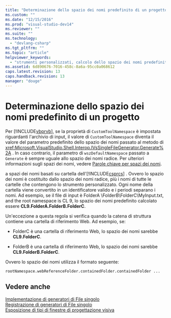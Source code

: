 ```yaml
---
title: "Determinazione dello spazio dei nomi predefinito di un progetto | Microsoft Docs"
ms.custom: ""
ms.date: "12/15/2016"
ms.prod: "visual-studio-dev14"
ms.reviewer: ""
ms.suite: ""
ms.technology: 
  - "devlang-csharp"
ms.tgt_pltfrm: ""
ms.topic: "article"
helpviewer_keywords: 
  - "strumenti personalizzati, calcolo dello spazio dei nomi predefinito"
ms.assetid: 6d890676-7016-458c-8a6a-95cc0a068612
caps.latest.revision: 13
caps.handback.revision: 13
manager: "douge"
---
```

# Determinazione dello spazio dei nomi predefinito di un progetto
Per [!INCLUDE[vbprvb](../code-quality/includes/vbprvb_md.md)], se la proprietà di `CustomToolNamespace` è impostata riguardanti l'archivio di input, il valore di `CustomToolNamespace` diventa il valore del parametro predefinito dello spazio dei nomi passato al metodo di <xref:Microsoft.VisualStudio.Shell.Interop.IVsSingleFileGenerator.Generate%2A> .  In caso contrario, il parametro di `wszDefaultNamespace` passato a `Generate` è sempre uguale allo spazio dei nomi radice.  Per ulteriori informazioni sugli spazi dei nomi, vedere [Parole chiave per spazi dei nomi](/dotnet/csharp/language-reference/keywords/namespace-keywords).  
  
 a spazi dei nomi basati su cartella dell'[!INCLUDE[csprcs](../data-tools/includes/csprcs_md.md)] .  Ovvero lo spazio dei nomi è costituito dallo spazio dei nomi radice, più i nomi di tutte le cartelle che contengono lo strumento personalizzato.  Ogni nome della cartella viene convertito in un identificatore valido e i periodi separano i nomi.  Ad esempio, se il file di input è FolderA \\FolderB\\FolderC\\MyInput.txt, and the root namespace is CL 9, lo spazio dei nomi predefinito calcolato essere **CL9.FolderA.FolderB.FolderC**.  
  
 Un'eccezione a questa regola si verifica quando la catena di struttura contiene una cartella di riferimento Web.  Ad esempio, se:  
  
-   FolderC è una cartella di riferimento Web, lo spazio dei nomi sarebbe **CL9.FolderC**.  
  
-   FolderB è una cartella di riferimento Web, lo spazio dei nomi sarebbe **CL9.FolderB.FolderC**.  
  
 Ovvero lo spazio dei nomi utilizza il formato seguente:  
  
```  
rootNamespace.webReferenceFolder.containedFolder.containedFolder ...  
```  
  
## Vedere anche  
 [Implementazione di generatori di File singolo](../extensibility/internals/implementing-single-file-generators.md)   
 [Registrazione di generatori di File singolo](../extensibility/internals/registering-single-file-generators.md)   
 [Esposizione di tipi di finestre di progettazione visiva](../extensibility/internals/exposing-types-to-visual-designers.md)